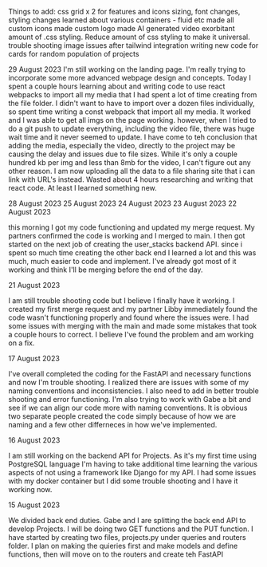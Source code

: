 Things to add:
css grid x 2 for features and icons
sizing, font changes, styling changes
learned about various containers - fluid etc
made all custom icons
made custom logo
made AI generated video
exorbitant amount of .css styling. Reduce amount of css styling to make it universal.
trouble shooting image issues after tailwind integration
writing new code for cards for random population of projects

29 August 2023
I'm still working on the landing page. I'm really trying to incorporate some more advanced webpage design and concepts. Today I spent a couple hours learning about and writing code to use react webpacks to import all my media that I had spent a lot of time creating from the file folder. I didn't want to have to import over a dozen files individually, so spent time writing a const webpack that import all my media. It worked and I was able to get all imgs on the page working. however, when I tried to do a git push to update everything, including the video file, there was huge wait time and it never seemed to update. I have come to teh conclusion that adding the media, especially the video, directly to the project may be causing the delay and issues due to file sizes. While it's only a couple hundred kb per img and less than 8mb for the video, I can't figure out any other reason. I am now uploading all the data to a file sharing site that i can link with URL's instead. Wasted about 4 hours researching and writing that react code. At least I learned something new.

28 August 2023
25 August 2023
24 August 2023
23 August 2023
22 August 2023

this morning I got my code functioning and updated my merge request. My partners confirmed the code is working and I merged to main. I then got started on the next job of creating the user_stacks backend API. since i spent so much time creating the other back end I learned a lot and this was much, much easier to code and implement. I've already got most of it working and think I'll be merging before the end of the day.

21 August 2023

I am still trouble shooting code but I believe I finally have it working. I created my first merge request and my partner Libby immediately found the code wasn't functioning properly and found where the issues were. I had some issues with merging with the main and made some mistakes that took a couple hours to correct. I believe I've found the problem and am working on a fix.

17 August 2023

I've overall completed the coding for the FastAPI and necessary functions and now I'm trouble shooting. I realized there are issues with some of my naming conventions and inconsistencies. I also need to add in better trouble shooting and error functioning. I'm also trying to work with Gabe a bit and see if we can align our code more with naming conventions. It is obvious two separate people created the code simply because of how we are naming and a few other differneces in how we've implemented.

16 August 2023

I am still working on the backend API for Projects. As it's my first time using PostgreSQL language I'm having to take additional time learning the various aspects of not using a framework like Django for my API. I had some issues with my docker container but I did some trouble shooting and I have it working now.

15 August 2023

We divided back end duties. Gabe and I are splitting the back end API to develop Projects. I will be doing two GET functions and the PUT function. I have started by creating two files, projects.py under queries and routers folder. I plan on making the quieries first and make models and define functions, then will move on to the routers and create teh FastAPI
